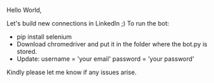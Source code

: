 Hello World,

Let's build new connections in LinkedIn ;)
To run the bot:
- pip install selenium
- Download chromedriver and put it in the folder where the bot.py is stored.
- Update:
          username = 'your email'
          password = 'your password'


Kindly please let me know if any issues arise.
